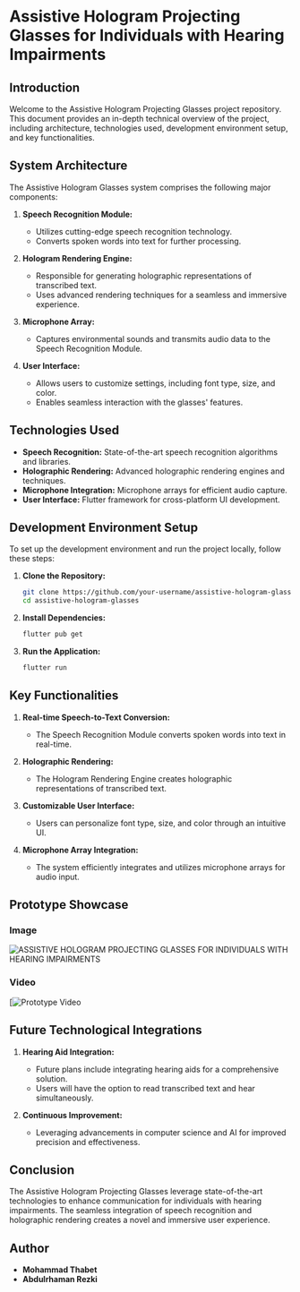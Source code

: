 # Assistive Hologram Projecting Glasses for Individuals with Hearing Impairments

## Introduction

Welcome to the Assistive Hologram Projecting Glasses project repository. This document provides an in-depth technical overview of the project, including architecture, technologies used, development environment setup, and key functionalities.

## System Architecture

The Assistive Hologram Glasses system comprises the following major components:

1. **Speech Recognition Module:**
   - Utilizes cutting-edge speech recognition technology.
   - Converts spoken words into text for further processing.

2. **Hologram Rendering Engine:**
   - Responsible for generating holographic representations of transcribed text.
   - Uses advanced rendering techniques for a seamless and immersive experience.

3. **Microphone Array:**
   - Captures environmental sounds and transmits audio data to the Speech Recognition Module.

4. **User Interface:**
   - Allows users to customize settings, including font type, size, and color.
   - Enables seamless interaction with the glasses' features.

## Technologies Used

- **Speech Recognition:** State-of-the-art speech recognition algorithms and libraries.
- **Holographic Rendering:** Advanced holographic rendering engines and techniques.
- **Microphone Integration:** Microphone arrays for efficient audio capture.
- **User Interface:** Flutter framework for cross-platform UI development.

## Development Environment Setup

To set up the development environment and run the project locally, follow these steps:

1. **Clone the Repository:**
   ```bash
   git clone https://github.com/your-username/assistive-hologram-glasses.git
   cd assistive-hologram-glasses
   ```

2. **Install Dependencies:**
   ```bash
   flutter pub get
   ```

3. **Run the Application:**
   ```bash
   flutter run
   ```

## Key Functionalities

1. **Real-time Speech-to-Text Conversion:**
   - The Speech Recognition Module converts spoken words into text in real-time.

2. **Holographic Rendering:**
   - The Hologram Rendering Engine creates holographic representations of transcribed text.

3. **Customizable User Interface:**
   - Users can personalize font type, size, and color through an intuitive UI.

4. **Microphone Array Integration:**
   - The system efficiently integrates and utilizes microphone arrays for audio input.

## Prototype Showcase

### Image
![ASSISTIVE HOLOGRAM PROJECTING GLASSES FOR INDIVIDUALS WITH HEARING IMPAIRMENTS](https://github.com/MohammadThabetHassan/ASSISTIVE_HOLOGRAM_PROJECTING_GLASSES/assets/141744086/3288b907-e044-4255-bab0-5cbc8c37f9b5)

### Video

[![Prototype Video](
https://github.com/MohammadThabetHassan/ASSISTIVE_HOLOGRAM_PROJECTING_GLASSES/assets/141744086/dce04296-5f0f-4567-8956-886dab60cbe3
)

## Future Technological Integrations

1. **Hearing Aid Integration:**
   - Future plans include integrating hearing aids for a comprehensive solution.
   - Users will have the option to read transcribed text and hear simultaneously.

2. **Continuous Improvement:**
   - Leveraging advancements in computer science and AI for improved precision and effectiveness.

## Conclusion

The Assistive Hologram Projecting Glasses leverage state-of-the-art technologies to enhance communication for individuals with hearing impairments. The seamless integration of speech recognition and holographic rendering creates a novel and immersive user experience.

## Author

- **Mohammad Thabet**
- **Abdulrhaman Rezki**
  


